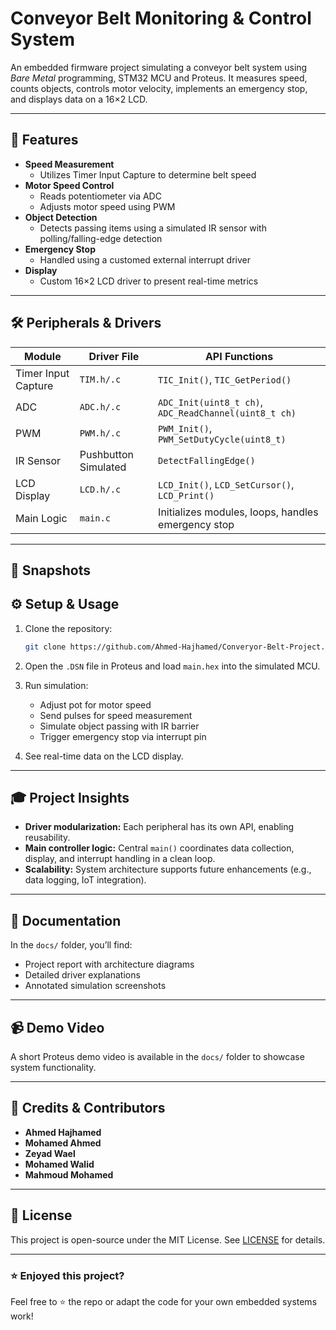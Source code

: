 # Conveyor Belt Monitoring & Control System

An embedded firmware project simulating a conveyor belt system using *Bare Metal* programming, STM32 MCU and Proteus. It measures speed, counts objects, controls motor velocity, implements an emergency stop, and displays data on a 16×2 LCD.

---

## 🚀 Features

- **Speed Measurement**  
  - Utilizes Timer Input Capture to determine belt speed
- **Motor Speed Control**  
  - Reads potentiometer via ADC  
  - Adjusts motor speed using PWM
- **Object Detection**  
  - Detects passing items using a simulated IR sensor with polling/falling-edge detection
- **Emergency Stop**  
  - Handled using a customed external interrupt driver
- **Display**  
  - Custom 16×2 LCD driver to present real-time metrics

---

## 🛠️ Peripherals & Drivers

| Module                | Driver File           | API Functions                                 |
|-----------------------|------------------------|-----------------------------------------------|
| Timer Input Capture   | `TIM.h/.c`             | `TIC_Init()`, `TIC_GetPeriod()` |
| ADC                   | `ADC.h/.c`             | `ADC_Init(uint8_t ch)`, `ADC_ReadChannel(uint8_t ch)`   |
| PWM                   | `PWM.h/.c`             | `PWM_Init()`, `PWM_SetDutyCycle(uint8_t)`     |
| IR Sensor             | Pushbutton Simulated    | `DetectFallingEdge()` |
| LCD Display           | `LCD.h/.c`             | `LCD_Init()`, `LCD_SetCursor()`, `LCD_Print()` |
| Main Logic            | `main.c`               | Initializes modules, loops, handles emergency stop |

---

## 📸 Snapshots



## ⚙️ Setup & Usage

1. Clone the repository:  
   ```bash
   git clone https://github.com/Ahmed-Hajhamed/Converyor-Belt-Project.git

2. Open the `.DSN` file in Proteus and load `main.hex` into the simulated MCU.
3. Run simulation:

   * Adjust pot for motor speed
   * Send pulses for speed measurement
   * Simulate object passing with IR barrier
   * Trigger emergency stop via interrupt pin
4. See real-time data on the LCD display.

---

## 🎓 Project Insights

* **Driver modularization:** Each peripheral has its own API, enabling reusability.
* **Main controller logic:** Central `main()` coordinates data collection, display, and interrupt handling in a clean loop.
* **Scalability:** System architecture supports future enhancements (e.g., data logging, IoT integration).

---

## 📂 Documentation

In the `docs/` folder, you’ll find:

* Project report with architecture diagrams
* Detailed driver explanations
* Annotated simulation screenshots

---

## 📹 Demo Video

A short Proteus demo video is available in the `docs/` folder to showcase system functionality.

---

## 🤝 Credits & Contributors

* **Ahmed Hajhamed**
* **Mohamed Ahmed**
* **Zeyad Wael**
* **Mohamed Walid**
* **Mahmoud Mohamed**

---

## 📄 License

This project is open-source under the MIT License. See [LICENSE](LICENSE) for details.

---

### ⭐ Enjoyed this project?

Feel free to ⭐ the repo or adapt the code for your own embedded systems work!
